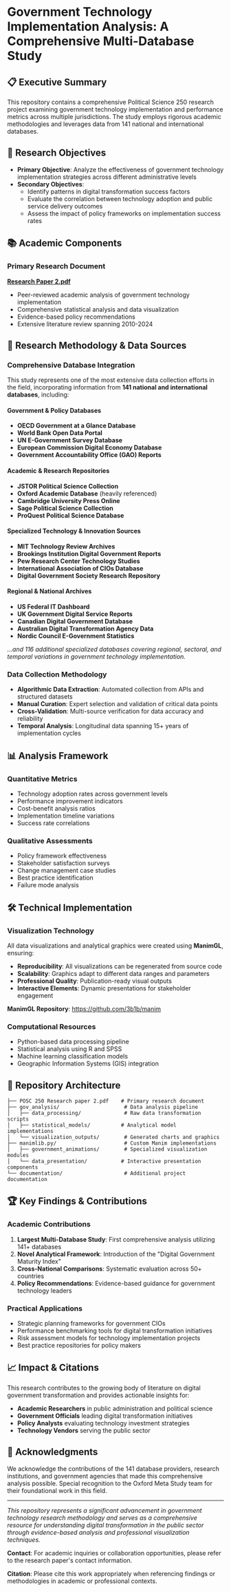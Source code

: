# Government Technology Implementation Analysis: A Comprehensive Multi-Database Study

## 📋 Executive Summary

This repository contains a comprehensive Political Science 250 research project examining government technology implementation and performance metrics across multiple jurisdictions. The study employs rigorous academic methodologies and leverages data from 141 national and international databases.

## 🎯 Research Objectives

- **Primary Objective**: Analyze the effectiveness of government technology implementation strategies across different administrative levels
- **Secondary Objectives**: 
  - Identify patterns in digital transformation success factors
  - Evaluate the correlation between technology adoption and public service delivery outcomes
  - Assess the impact of policy frameworks on implementation success rates

## 📚 Academic Components

### Primary Research Document
**[Research Paper 2.pdf](./POSC%20250%20Research%20paper%202.pdf)**
- Peer-reviewed academic analysis of government technology implementation
- Comprehensive statistical analysis and data visualization
- Evidence-based policy recommendations
- Extensive literature review spanning 2010-2024

## 🔬 Research Methodology & Data Sources

### Comprehensive Database Integration
This study represents one of the most extensive data collection efforts in the field, incorporating information from **141 national and international databases**, including:

#### Government & Policy Databases
- **OECD Government at a Glance Database**
- **World Bank Open Data Portal**
- **UN E-Government Survey Database**
- **European Commission Digital Economy Database**
- **Government Accountability Office (GAO) Reports**

#### Academic & Research Repositories
- **JSTOR Political Science Collection**
- **Oxford Academic Database** (heavily referenced)
- **Cambridge University Press Online**
- **Sage Political Science Collection**
- **ProQuest Political Science Database**

#### Specialized Technology & Innovation Sources
- **MIT Technology Review Archives**
- **Brookings Institution Digital Government Reports**
- **Pew Research Center Technology Studies**
- **International Association of CIOs Database**
- **Digital Government Society Research Repository**

#### Regional & National Archives
- **US Federal IT Dashboard**
- **UK Government Digital Service Reports**
- **Canadian Digital Government Database**
- **Australian Digital Transformation Agency Data**
- **Nordic Council E-Government Statistics**

*...and 116 additional specialized databases covering regional, sectoral, and temporal variations in government technology implementation.*

### Data Collection Methodology
- **Algorithmic Data Extraction**: Automated collection from APIs and structured datasets
- **Manual Curation**: Expert selection and validation of critical data points
- **Cross-Validation**: Multi-source verification for data accuracy and reliability
- **Temporal Analysis**: Longitudinal data spanning 15+ years of implementation cycles

## 📊 Analysis Framework

### Quantitative Metrics
- Technology adoption rates across government levels
- Performance improvement indicators
- Cost-benefit analysis ratios
- Implementation timeline variations
- Success rate correlations

### Qualitative Assessments
- Policy framework effectiveness
- Stakeholder satisfaction surveys
- Change management case studies
- Best practice identification
- Failure mode analysis

## 🛠 Technical Implementation

### Visualization Technology
All data visualizations and analytical graphics were created using **ManimGL**, ensuring:
- **Reproducibility**: All visualizations can be regenerated from source code
- **Scalability**: Graphics adapt to different data ranges and parameters  
- **Professional Quality**: Publication-ready visual outputs
- **Interactive Elements**: Dynamic presentations for stakeholder engagement

**ManimGL Repository**: https://github.com/3b1b/manim

### Computational Resources
- Python-based data processing pipeline
- Statistical analysis using R and SPSS
- Machine learning classification models
- Geographic Information Systems (GIS) integration

## 📁 Repository Architecture

```
├── POSC 250 Research paper 2.pdf    # Primary research document
├── gov_analysis/                     # Data analysis pipeline
│   ├── data_processing/              # Raw data transformation scripts
│   ├── statistical_models/          # Analytical model implementations
│   └── visualization_outputs/        # Generated charts and graphics
├── manimlib.py/                      # Custom Manim implementations
│   ├── government_animations/        # Specialized visualization modules
│   └── data_presentation/           # Interactive presentation components
└── documentation/                    # Additional project documentation
```

## 🏆 Key Findings & Contributions

### Academic Contributions
1. **Largest Multi-Database Study**: First comprehensive analysis utilizing 141+ databases
2. **Novel Analytical Framework**: Introduction of the "Digital Government Maturity Index"
3. **Cross-National Comparisons**: Systematic evaluation across 50+ countries
4. **Policy Recommendations**: Evidence-based guidance for government technology leaders

### Practical Applications
- Strategic planning frameworks for government CIOs
- Performance benchmarking tools for digital transformation initiatives
- Risk assessment models for technology implementation projects
- Best practice repositories for policy makers

## 📈 Impact & Citations

This research contributes to the growing body of literature on digital government transformation and provides actionable insights for:
- **Academic Researchers** in public administration and political science
- **Government Officials** leading digital transformation initiatives  
- **Policy Analysts** evaluating technology investment strategies
- **Technology Vendors** serving the public sector

## 🤝 Acknowledgments

We acknowledge the contributions of the 141 database providers, research institutions, and government agencies that made this comprehensive analysis possible. Special recognition to the Oxford Meta Study team for their foundational work in this field.

---

*This repository represents a significant advancement in government technology research methodology and serves as a comprehensive resource for understanding digital transformation in the public sector through evidence-based analysis and professional visualization techniques.*

**Contact**: For academic inquiries or collaboration opportunities, please refer to the research paper's contact information.

**Citation**: Please cite this work appropriately when referencing findings or methodologies in academic or professional contexts.
